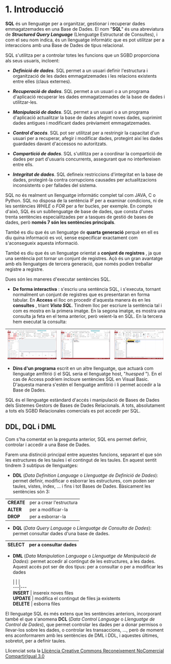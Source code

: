 # 1. Introducció


**SQL** és un llenguatge per a organitzar, gestionar i recuperar dades
emmagatzemades en una Base de Dades. El nom "**SQL**" és una abreviatura de
_**Structured Query Language**_ (Llenguatge Estructurat de Consultes), i com
el seu nom indica, és un llenguatge informàtic que es pot utilitzar per a
interaccions amb una Base de Dades de tipus relacional.

SQL s'utilitza per a controlar totes les funcions que un SGBD proporciona als
seus usuaris, incloent:

  * **_Definició de dades_**. SQL permet a un usuari definir l'estructura i organització de les dades emmagatzemades i les relacions existents entre elles (claus externes).

  * **_Recuperació de dades_**. SQL permet a un usuari o a un programa d'aplicació recuperar les dades emmagatzemades de la base de dades i utilitzar-les.

  * **_Manipulació de dades_**. SQL permet a un usuari o a un programa d'aplicació actualitzar la base de dades afegint noves dades, suprimint dades antigues i modificant dades prèviament emmagatzemades.

  * **_Control d'accés_**. SQL pot ser utilitzat per a restringir la capacitat d'un usuari per a recuperar, afegir i modificar dades, protegint així les dades guardades davant d'accessos no autoritzats.

  * **_Compartició de dades_**. SQL s'utilitza per a coordinar la compartició de dades per part d'usuaris concurrents, assegurant que no interfereixen entre ells.

  * **_Integritat de dades_**. SQL defineix restriccions d'integritat en la base de dades, protegint-la contra corrupcions causades per actualitzacions inconsistents o per fallades del sistema.

SQL no és realment un llenguatge informàtic complet tal com JAVA, C o Python.
SQL no disposa de la sentència _IF_ per a examinar condicions, ni de les
sentències _WHILE_ o _FOR_ per a fer bucles, per exemple. En compte d'això,
SQL és un subllenguatge de base de dades, que consta d'unes trenta sentències
especialitzades per a tasques de gestió de bases de dades, però **només 7 són
les sentències principals**.

També es diu que és un llenguatge de **quarta generació** perquè en ell es diu
quina informació es vol, sense especificar exactament com s'aconsegueix
aquesta informació.

També es diu que és un llenguatge orientat a **conjunt de registres** , ja que
una sentència pot tornar un conjunt de registres. Açò és un gran avantatge amb
els llenguatges de tercera generació, que només podien treballar registre a
registre.

Dues són les maneres d'executar sentències SQL.

  * **De forma interactiva** : s'escriu una sentència SQL, i s'executa, tornant normalment un conjunt de registres que es presentaran en forma tabular. En **Access** el lloc on procedir d'aquesta manera és en les **consultes** , triant _**Vista SQL**_. Tindrem lloc per escriure la sentència tal i com es mostra en la primera imatge. En la segona imatge, es mostra una consulta ja feta en el tema anterior, però veient-la en SQL. En la tercera hem executat la consulta:

![](T6_1_1_1.png) | ![](T6_1_1_2.png) | ![](T6_1_1_3.png)  
---|---|---  
  
  * **Dins d'un programa** escrit en un altre llenguatge, que actuarà com llenguatge amfitrió (i el SQL seria el llenguatge host, "_huesped_ "). En el cas de Access podríem incloure sentències SQL en Visual Basic. D'aquesta manera s'estén el llenguatge amfitrió i li permet accedir a la Base de Dades.

SQL és el llenguatge estàndard d'accés i manipulació de Bases de Dades dels
Sistemes Gestors de Bases de Dades Relacionals. A tots, absolutament a tots
els SGBD Relacionales comercials es pot accedir per SQL.


## DDL, DQL i DML

Com s'ha comentat en la pregunta anterior, SQL ens permet definir, controlar i
accedir a una Base de Dades.

Farem una distinció principal entre aquestes funcions, separant el que són les
estructures de les taules i el contingut de les taules. En aquest sentit
tindrem 3 subtipus de llenguatges:

  * **DDL** (_Data Definition Language_ o _Llenguatge de Definició de Dades_): permet definir, modificar o esborrar les estructures, com poden ser taules, vistes, índex, ... i fins i tot Bases de Dades. 
  Bàsicament les sentències són 3:   


  |    |    |     
---|---  
**CREATE** | per a crear l'estructura   
**ALTER** | per a modificar-la  
**DROP** | per a esborrar-la  

* **DQL** (_Data Query Language_ o _Llenguatge de Consulta de Dades_): permet consultar dades d'una base de dades.


**SELECT** | per a consultar dades 
---|---

* **DML** (_Data Manipulation Language_ o _Llenguatge de Manipulació de Dades_): permet accedir al contingut de les estructures, a les dades. Aquest accés pot ser de dos tipus: per a consultar o per a modificar les dades  

  |    |    |     
---|---  
**INSERT** | insereix noves files  
**UPDATE** | modifica el contingut de files ja existents  
**DELETE** | esborra files  

El llenguatge SQL és més extens que les sentències anteriors, incorporant
també el que s'anomena **DCL** (_Data Control Language_ o _Llenguatge de
Control de Dades_), que permet controlar les dades per a donar permisos o
llevar-los sobre les dades, o controlar les transaccions, ..., però de moment
ens aconformarem amb les sentències de DML i DDL, i aquestes últimes,
sobretot, per a definir taules.

Llicenciat sota la  [Llicència Creative Commons Reconeixement NoComercial
CompartirIgual 3.0](http://creativecommons.org/licenses/by-nc-sa/3.0/)

